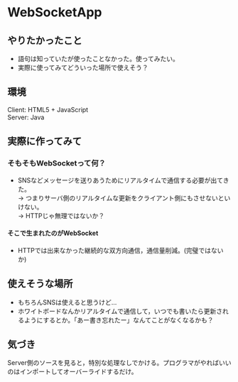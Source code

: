 # WebSocketApp
## やりたかったこと 
- 語句は知っていたが使ったことなかった。使ってみたい。  
- 実際に使ってみてどういった場所で使えそう？  
  
## 環境  
Client: HTML5 + JavaScript  
Server: Java

## 実際に作ってみて
### そもそもWebSocketって何？
- SNSなどメッセージを送りあうためにリアルタイムで通信する必要が出てきた。  
-> つまりサーバ側のリアルタイムな更新をクライアント側にもさせないといけない。  
-> HTTPじゃ無理ではないか？
#### そこで生まれたのがWebSocket  
- HTTPでは出来なかった継続的な双方向通信，通信量削減。(完璧ではないか)  
  
## 使えそうな場所
- もちろんSNSは使えると思うけど...
- ホワイトボードなんかリアルタイムで通信して，いつでも書いたら更新されるようにするとか。「あー書き忘れたー」なんてことがなくなるかも？  

## 気づき  
Server側のソースを見ると，特別な処理なしでかける。プログラマがやればいいのはインポートしてオーバーライドするだけ。
